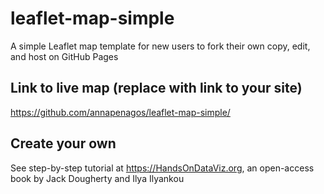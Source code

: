 # leaflet-map-simple
A simple Leaflet map template for new users to fork their own copy, edit, and host on GitHub Pages

## Link to live map (replace with link to your site)
https://github.com/annapenagos/leaflet-map-simple/

## Create your own
See step-by-step tutorial at https://HandsOnDataViz.org, an open-access book by Jack Dougherty and Ilya Ilyankou
